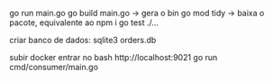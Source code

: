 go run main.go
go build main.go -> gera o bin
go mod tidy -> baixa o pacote, equivalente ao npm i
go test ./...

criar banco de dados:
sqlite3 orders.db

subir docker
entrar no bash
http://localhost:9021
go run cmd/consumer/main.go